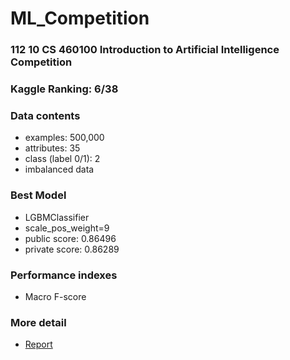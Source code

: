 # ML_Competition

### 112 10 CS 460100 Introduction to Artificial Intelligence Competition

### Kaggle Ranking: 6/38

### Data contents
- examples: 500,000
- attributes: 35
- class (label 0/1): 2
- imbalanced data

### Best Model
- LGBMClassifier
- scale_pos_weight=9
- public score: 0.86496
- private score: 0.86289


### Performance indexes
- Macro F-score

### More detail
- [Report](./report.docx)
